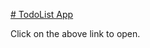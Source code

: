 [# TodoList App ](https://todolist-reactjs-thakurbhanu021.surge.sh)

Click on the above link to open.
